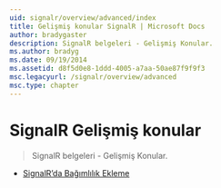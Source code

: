 ```yaml
---
uid: signalr/overview/advanced/index
title: Gelişmiş konular SignalR | Microsoft Docs
author: bradygaster
description: SignalR belgeleri - Gelişmiş Konular.
ms.author: bradyg
ms.date: 09/19/2014
ms.assetid: d8f5d0e8-1ddd-4005-a7aa-50ae87f9f9f3
msc.legacyurl: /signalr/overview/advanced
msc.type: chapter
---
```

<a name="signalr-advanced-topics"></a>SignalR Gelişmiş konular
====================
> SignalR belgeleri - Gelişmiş Konular.


- [SignalR’da Bağımlılık Ekleme](dependency-injection.md)
